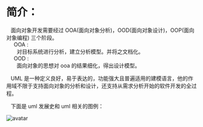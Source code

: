 # 简介：

   面向对象开发需要经过 OOA\(面向对象分析\)，OOD\(面向对象设计\)，OOP\(面向对象编程\) 三个阶段。  
     OOA :  
       对目标系统进行分析，建立分析模型。并将之文档化。  
     OOD :  
       面向对象的思想对 ooa 的结果细化，得出设计模型。

   UML 是一种定义良好，易于表达的，功能强大且普遍适用的建模语言，他的作用域不限于支持面向对象的分析和设计，还支持从需求分析开始的软件开发的全过程。

   下面是 uml 发展史和 uml 相关的图例：

![avatar](../../.gitbook/assets/uml-fa-zhan-shi.jpg)

